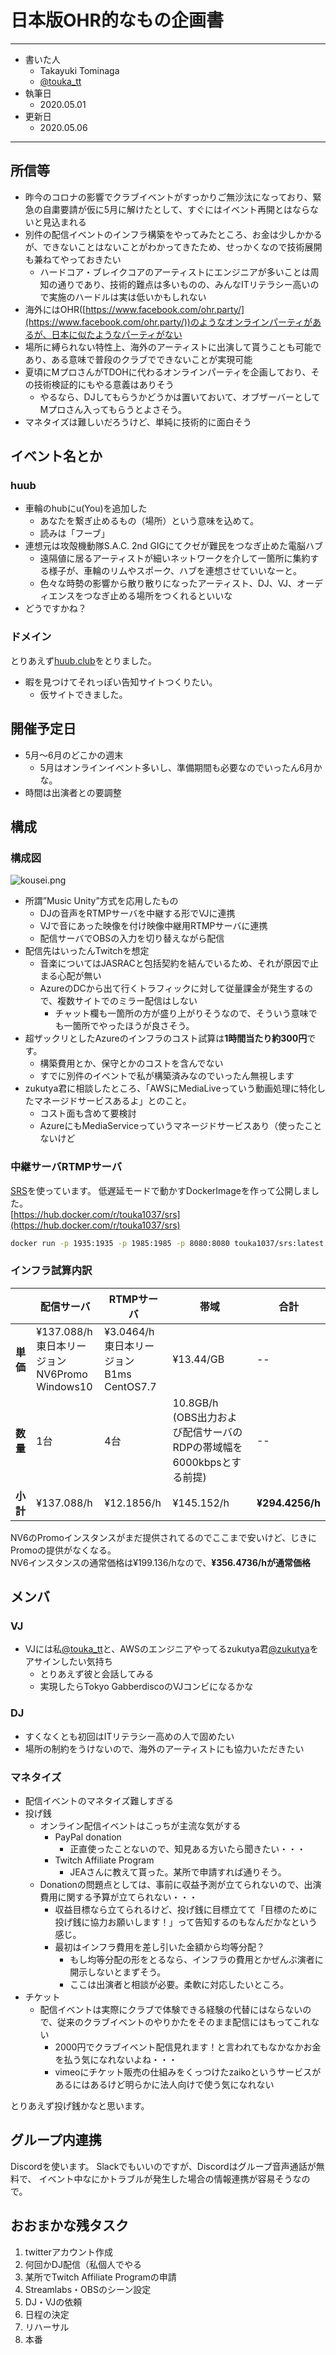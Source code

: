 # 日本版OHR的なもの企画書

---

* 書いた人
  * Takayuki Tominaga
  * [@touka_tt](https://twitter.com/touka_tt)
* 執筆日
  * 2020.05.01
* 更新日
  * 2020.05.06

---

## 所信等
* 昨今のコロナの影響でクラブイベントがすっかりご無沙汰になっており、緊急の自粛要請が仮に5月に解けたとして、すぐにはイベント再開とはならないと見込まれる
* 別件の配信イベントのインフラ構築をやってみたところ、お金は少しかかるが、できないことはないことがわかってきたため、せっかくなので技術展開も兼ねてやっておきたい
  * ハードコア・ブレイクコアのアーティストにエンジニアが多いことは周知の通りであり、技術的難点は多いものの、みんなITリテラシー高いので実施のハードルは実は低いかもしれない
* 海外にはOHR([https://www.facebook.com/ohr.party/](https://www.facebook.com/ohr.party/))のようなオンラインパーティがあるが、日本に似たようなパーティがない
* 場所に縛られない特性上、海外のアーティストに出演して貰うことも可能であり、ある意味で普段のクラブでできないことが実現可能
* 夏頃にMプロさんがTDOHに代わるオンラインパーティを企画しており、その技術検証的にもやる意義はありそう
  * やるなら、DJしてもらうかどうかは置いておいて、オブザーバーとしてMプロさん入ってもらうとよさそう。
* マネタイズは難しいだろうけど、単純に技術的に面白そう

## イベント名とか
### huub
  * 車輪のhubにu(You)を追加した
    * あなたを繋ぎ止めるもの（場所）という意味を込めて。
    * 読みは「フーブ」
  * 連想元は攻殻機動隊S.A.C. 2nd GIGにてクゼが難民をつなぎ止めた電脳ハブ
    * 遠隔値に居るアーティストが細いネットワークを介して一箇所に集約する様子が、車輪のリムやスポーク、ハブを連想させていいなーと。
    * 色々な時勢の影響から散り散りになったアーティスト、DJ、VJ、オーディエンスをつなぎ止める場所をつくれるといいな
  * どうですかね？

### ドメイン
とりあえず[huub.club](huub.club)をとりました。
* 暇を見つけてそれっぽい告知サイトつくりたい。
  * 仮サイトできました。

## 開催予定日
* 5月〜6月のどこかの週末
  * 5月はオンラインイベント多いし、準備期間も必要なのでいったん6月かな。
* 時間は出演者との要調整

## 構成
### 構成図
![kousei.png](https://touka1037.github.io/jpohr/kousei.png)
* 所謂”Music Unity”方式を応用したもの
  * DJの音声をRTMPサーバを中継する形でVJに連携
  * VJで音にあった映像を付け映像中継用RTMPサーバに連携
  * 配信サーバでOBSの入力を切り替えながら配信
* 配信先はいったんTwitchを想定
  * 音楽についてはJASRACと包括契約を結んでいるため、それが原因で止まる心配が無い
  * AzureのDCから出て行くトラフィックに対して従量課金が発生するので、複数サイトでのミラー配信はしない
    * チャット欄も一箇所の方が盛り上がりそうなので、そういう意味でも一箇所でやったほうが良さそう。
* 超ザックリとしたAzureのインフラのコスト試算は**1時間当たり約300円**です。
  * 構築費用とか、保守とかのコストを含んでない
  * すでに別件のイベントで私が構築済みなのでいったん無視します
* zukutya君に相談したところ、「AWSにMediaLiveっていう動画処理に特化したマネージドサービスあるよ」とのこと。
  * コスト面も含めて要検討
  * AzureにもMediaServiceっていうマネージドサービスあり（使ったことないけど

### 中継サーバRTMPサーバ
[SRS](https://github.com/ossrs/srs)を使っています。
低遅延モードで動かすDockerImageを作って公開しました。    
[https://hub.docker.com/r/touka1037/srs](https://hub.docker.com/r/touka1037/srs)  

```bash
docker run -p 1935:1935 -p 1985:1985 -p 8080:8080 touka1037/srs:latest
```

### インフラ試算内訳
|  | 配信サーバ |  RTMPサーバ  | 帯域 | 合計 |
| --- | --- | --- | --- | --- |
| **単価** | ¥137.088/h<br>東日本リージョン<br>NV6Promo<br>Windows10 | ¥3.0464/h<br>東日本リージョン<br>B1ms<br>CentOS7.7 | ¥13.44/GB | -- |
| **数量** | 1台 | 4台 | 10.8GB/h<br>(OBS出力および配信サーバのRDPの帯域幅を6000kbpsとする前提) | -- |
| **小計** | ¥137.088/h | ¥12.1856/h | ¥145.152/h | **¥294.4256/h** |

NV6のPromoインスタンスがまだ提供されてるのでここまで安いけど、じきにPromoの提供がなくなる。  
NV6インスタンスの通常価格は¥199.136/hなので、**¥356.4736/hが通常価格**


## メンバ
### VJ
* VJには私[@touka_tt](https://twitter.com/touka_tt)と、AWSのエンジニアやってるzukutya君[@zukutya](https://twitter.com/zukutya)をアサインしたい気持ち
  * とりあえず彼と会話してみる
  * 実現したらTokyo GabberdiscoのVJコンビになるかな

### DJ
* すくなくとも初回はITリテラシー高めの人で固めたい
* 場所の制約をうけないので、海外のアーティストにも協力いただきたい

### マネタイズ
* 配信イベントのマネタイズ難しすぎる
* 投げ銭
  * オンライン配信イベントはこっちが主流な気がする
    * PayPal donation
      * 正直使ったことないので、知見ある方いたら聞きたい・・・
    * Twitch Affiliate Program
      * JEAさんに教えて貰った。某所で申請すれば通りそう。
  * Donationの問題点としては、事前に収益予測が立てられないので、出演費用に関する予算が立てられない・・・
    * 収益目標なら立てられるけど、投げ銭に目標立てて「目標のために投げ銭に協力お願いします！」って告知するのもなんだかなという感じ。
    * 最初はインフラ費用を差し引いた金額から均等分配？
      * もし均等分配の形をとるなら、インフラの費用とかぜんぶ演者に開示しないとまずそう。
      * ここは出演者と相談が必要。柔軟に対応したいところ。
* チケット
  * 配信イベントは実際にクラブで体験できる経験の代替にはならないので、従来のクラブイベントのやりかたをそのまま配信にはもってこれない
    * 2000円でクラブイベント配信見れます！と言われてもなかなかお金を払う気になれないよね・・・
    * vimeoにチケット販売の仕組みをくっつけたzaikoというサービスがあるにはあるけど明らかに法人向けで使う気になれない

とりあえず投げ銭かなと思います。

## グループ内連携
Discordを使います。
Slackでもいいのですが、Discordはグループ音声通話が無料で、
イベント中なにかトラブルが発生した場合の情報連携が容易そうなので。

## おおまかな残タスク
1. twitterアカウント作成
1. 何回かDJ配信（私個人でやる
1. 某所でTwitch Affiliate Programの申請
1. Streamlabs・OBSのシーン設定
1. DJ・VJの依頼
1. 日程の決定
1. リハーサル
1. 本番
